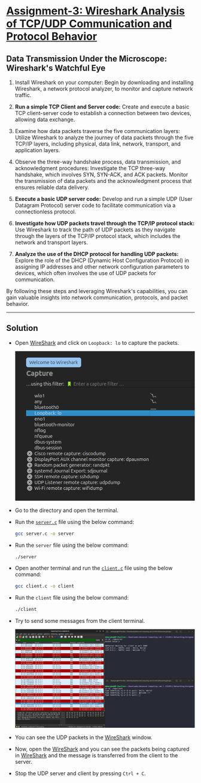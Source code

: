 # [Assignment-3: Wireshark Analysis of TCP/UDP Communication and Protocol Behavior][def1]

## Data Transmission Under the Microscope: Wireshark's Watchful Eye

1. Install Wireshark on your computer: Begin by downloading and installing Wireshark, a network protocol analyzer, to monitor and capture network traffic.

2. **Run a simple TCP Client and Server code:** Create and execute a basic TCP client-server code to establish a connection between two devices, allowing data exchange.

3. Examine how data packets traverse the five communication layers: Utilize Wireshark to analyze the journey of data packets through the five TCP/IP layers, including physical, data link, network, transport, and application layers.

4. Observe the three-way handshake process, data transmission, and acknowledgment procedures: Investigate the TCP three-way handshake, which involves SYN, SYN-ACK, and ACK packets. Monitor the transmission of data packets and the acknowledgment process that ensures reliable data delivery.

5. **Execute a basic UDP server code:** Develop and run a simple UDP (User Datagram Protocol) server code to facilitate communication via a connectionless protocol.

6. **Investigate how UDP packets travel through the TCP/IP protocol stack:** Use Wireshark to track the path of UDP packets as they navigate through the layers of the TCP/IP protocol stack, which includes the network and transport layers.

7. **Analyze the use of the DHCP protocol for handling UDP packets:** Explore the role of the DHCP (Dynamic Host Configuration Protocol) in assigning IP addresses and other network configuration parameters to devices, which often involves the use of UDP packets for communication.

By following these steps and leveraging Wireshark's capabilities, you can gain valuable insights into network communication, protocols, and packet behavior.

---

## Solution

- Open [WireShark][def2] and click on `Loopback: lo` to capture the packets.

  [![WireShark Capture][def3]][def3]

- Go to the directory and open the terminal.

- Run the [`server.c`][def7] file using the below command:

  ```bash
  gcc server.c -o server
  ```

- Run the `server` file using the below command:

  ```bash
  ./server
  ```

- Open another terminal and run the [`client.c`][def8] file using the below command:

  ```bash
  gcc client.c -o client
  ```

- Run the `client` file using the below command:

  ```bash
  ./client
  ```

- Try to send some messages from the client terminal.

  [![UDP Message Transfer][def4]][def4]

- You can see the UDP packets in the [WireShark][def2] window.

- Now, open the [WireShark][def2] and you can see the packets being captured in [WireShark][def2] and the message is transferred from the client to the server.

- Stop the UDP server and client by pressing `Ctrl + C`.

[def1]: https://sites.google.com/view/sscomputernetworks/assignments/2024-25/assignment-3
[def2]: https://www.wireshark.org/
[def3]: ../images/img_01.png
[def4]: ../images/img_02.png
[def7]: ./server.c
[def8]: ./client.c
